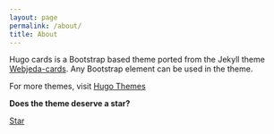 ```yaml
---
layout: page
permalink: /about/
title: About
---
```





Hugo cards is a Bootstrap based theme ported from the Jekyll theme [Webjeda-cards](https://webjeda.com/cards/). Any Bootstrap element can be used in the theme.

For more themes, visit [Hugo Themes](https://themes.gohugo.io/)

**Does the theme deserve a star?**

<!-- Place this tag where you want the button to render. -->
<a class="github-button" href="https://github.com/bul-ikana/hugo-cards" data-icon="octicon-star" data-size="large" data-show-count="true" aria-label="Star bul-ikana/hugo-cards on GitHub">Star</a>
<!-- Place this tag in your head or just before your close body tag. -->
<script async defer src="https://buttons.github.io/buttons.js"></script>